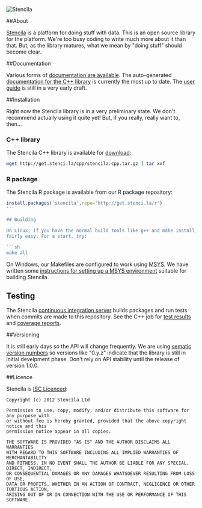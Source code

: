 ![Stencila](http://static.stenci.la/img/logo-name-400x88.png)
 
##About
 
[Stencila](http://stenci.la) is a platform for doing stuff with data. 
This is an open source library for the platform. 
We're too busy coding to write much more about it than that. 
But, as the library matures, what we mean by "doing stuff" should become clear.

##Documentation

Various forms of [documentation are available](http://docs.stenci.la).
The auto-generated [documentation for the C++ library](http://docs.stenci.la/cpp/) is currently the most up to date.
The [user guide](http://docs.stenci.la/guide/intro.html) is still in a very early draft.

##Installation

Right now the Stencila library is in a very preliminary state.
We don't recommend actually using it quite yet!
But, if you really, really want to, then...

### C++ library

The Stencila C++ library is available for [download](http://get.stenci.la/cpp/stencila.cpp.tar.gz):

```sh
wget http://get.stenci.la/cpp/stencila.cpp.tar.gz | tar xvf
```

### R package

The Stencila R package is available from our R package repository:

```r
install.packages('stencila',repo='http://get.stenci.la/r')
'''

## Building

On Linux, if you have the normal build tools like g++ and make install, then building the Stencila library should be
fairly easy. For a start, try:

```sh
make all
```

On Windows, our Makefiles are configured to work using [MSYS](http://www.mingw.org/wiki/MSYS). We have written some [instructions for setting up a 
MSYS environment](https://github.com/stencila/stencila/tree/master/building-on-windows.md) suitable for building Stencila.

## Testing

The Stencila [continuous integration server](http://ci.stenci.la) builds packages and run tests when commits are made to this repository.
See the C++ job for [test results](http://ci.stenci.la/job/stencila.cpp/lastCompletedBuild/testReport/%28root%29/) and [coverage reports](http://ci.stenci.la/job/stencila.cpp/lastCompletedBuild/cobertura/stencila/).

##Versioning

It is still early days so the API will change frequently. 
We are using [sematic version numbers](http://semver.org/) so versions like "0.y.z" indicate that the library is still in initial develpment phase. 
Don't rely on API stability until the release of version 1.0.0.

##Licence

Stencila is [ISC Licenced](http://en.wikipedia.org/wiki/ISC_license):

	Copyright (c) 2012 Stencila Ltd

	Permission to use, copy, modify, and/or distribute this software for any purpose with
	or without fee is hereby granted, provided that the above copyright notice and this
	permission notice appear in all copies.

	THE SOFTWARE IS PROVIDED "AS IS" AND THE AUTHOR DISCLAIMS ALL WARRANTIES
	WITH REGARD TO THIS SOFTWARE INCLUDING ALL IMPLIED WARRANTIES OF MERCHANTABILITY
	AND FITNESS. IN NO EVENT SHALL THE AUTHOR BE LIABLE FOR ANY SPECIAL, DIRECT, INDIRECT,
	OR CONSEQUENTIAL DAMAGES OR ANY DAMAGES WHATSOEVER RESULTING FROM LOSS OF USE,
	DATA OR PROFITS, WHETHER IN AN ACTION OF CONTRACT, NEGLIGENCE OR OTHER TORTIOUS ACTION,
	ARISING OUT OF OR IN CONNECTION WITH THE USE OR PERFORMANCE OF THIS SOFTWARE.

